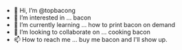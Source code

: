 - 👋 Hi, I’m @topbacong
- 👀 I’m interested in ... bacon
- 🌱 I’m currently learning ... how to print bacon on demand
- 💞️ I’m looking to collaborate on ... cooking bacon
- 📫 How to reach me ... buy me bacon and I'll show up.

<!---
topbacong/topbacong is a ✨ special ✨ repository because its `README.md` (this file) appears on your GitHub profile.
You can click the Preview link to take a look at your changes.
--->
